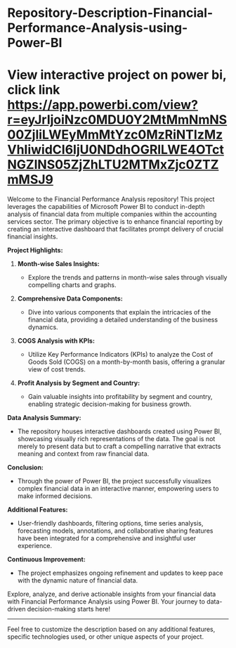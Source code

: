# Repository-Description-Financial-Performance-Analysis-using-Power-BI


# View interactive project on power bi, click link https://app.powerbi.com/view?r=eyJrIjoiNzc0MDU0Y2MtMmNmNS00ZjliLWEyMmMtYzc0MzRiNTIzMzVhIiwidCI6IjU0NDdhOGRlLWE4OTctNGZlNS05ZjZhLTU2MTMxZjc0ZTZmMSJ9 

Welcome to the Financial Performance Analysis repository! This project leverages the capabilities of Microsoft Power BI to conduct in-depth analysis of financial data from multiple companies within the accounting services sector. The primary objective is to enhance financial reporting by creating an interactive dashboard that facilitates prompt delivery of crucial financial insights.

**Project Highlights:**
1. **Month-wise Sales Insights:**
   - Explore the trends and patterns in month-wise sales through visually compelling charts and graphs.

2. **Comprehensive Data Components:**
   - Dive into various components that explain the intricacies of the financial data, providing a detailed understanding of the business dynamics.

3. **COGS Analysis with KPIs:**
   - Utilize Key Performance Indicators (KPIs) to analyze the Cost of Goods Sold (COGS) on a month-by-month basis, offering a granular view of cost trends.

4. **Profit Analysis by Segment and Country:**
   - Gain valuable insights into profitability by segment and country, enabling strategic decision-making for business growth.

**Data Analysis Summary:**
   - The repository houses interactive dashboards created using Power BI, showcasing visually rich representations of the data. The goal is not merely to present data but to craft a compelling narrative that extracts meaning and context from raw financial data.

**Conclusion:**
   - Through the power of Power BI, the project successfully visualizes complex financial data in an interactive manner, empowering users to make informed decisions.

**Additional Features:**
   - User-friendly dashboards, filtering options, time series analysis, forecasting models, annotations, and collaborative sharing features have been integrated for a comprehensive and insightful user experience.

**Continuous Improvement:**
   - The project emphasizes ongoing refinement and updates to keep pace with the dynamic nature of financial data.

Explore, analyze, and derive actionable insights from your financial data with Financial Performance Analysis using Power BI. Your journey to data-driven decision-making starts here!

---

Feel free to customize the description based on any additional features, specific technologies used, or other unique aspects of your project.
